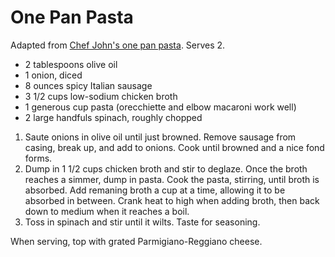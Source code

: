 # One Pan Pasta

Adapted from [Chef John's one pan pasta](http://foodwishes.blogspot.com/2014/08/one-pan-orecchiette-with-sausage-and.html). Serves 2.

- 2 tablespoons olive oil
- 1 onion, diced
- 8 ounces spicy Italian sausage
- 3 1/2 cups low-sodium chicken broth
- 1 generous cup pasta (orecchiette and elbow macaroni work well)
- 2 large handfuls spinach, roughly chopped

1. Saute onions in olive oil until just browned. Remove sausage from casing, break up, and add to onions. Cook until browned and a nice fond forms.
2. Dump in 1 1/2 cups chicken broth and stir to deglaze. Once the broth reaches a simmer, dump in pasta. Cook the pasta, stirring, until broth is absorbed. Add remaning broth a cup at a time, allowing it to be absorbed in between. Crank heat to high when adding broth, then back down to medium when it reaches a boil.
3. Toss in spinach and stir until it wilts. Taste for seasoning.

When serving, top with grated Parmigiano-Reggiano cheese.
